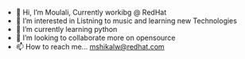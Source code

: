 - 👋 Hi, I’m Moulali, Currently workibg @ RedHat
- 👀 I’m interested in Listning to music and learning new Technologies 
- 🌱 I’m currently learning python
- 💞️ I’m looking to collaborate more on opensource
- 📫 How to reach me...  mshikalw@redhat.com

<!---
moulalis/moulalis is a ✨ special ✨ repository because its `README.md` (this file) appears on your GitHub profile.
You can click the Preview link to take a look at your changes.
--->
